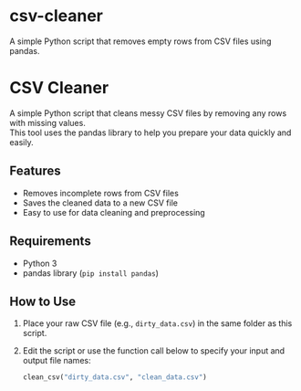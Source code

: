 # csv-cleaner
A simple Python script that removes empty rows from CSV files using pandas.
# CSV Cleaner

A simple Python script that cleans messy CSV files by removing any rows with missing values.  
This tool uses the pandas library to help you prepare your data quickly and easily.

## Features
- Removes incomplete rows from CSV files  
- Saves the cleaned data to a new CSV file  
- Easy to use for data cleaning and preprocessing  

## Requirements
- Python 3  
- pandas library (`pip install pandas`)

## How to Use
1. Place your raw CSV file (e.g., `dirty_data.csv`) in the same folder as this script.  
2. Edit the script or use the function call below to specify your input and output file names:

   ```python
   clean_csv("dirty_data.csv", "clean_data.csv")
